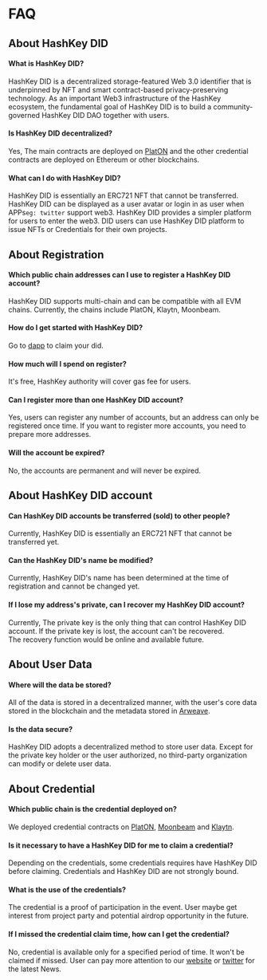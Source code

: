 # FAQ

## About HashKey DID

#### What is HashKey DID?

HashKey DID is a decentralized storage-featured Web 3.0 identifier that is underpinned by NFT and smart contract-based privacy-preserving technology. As an important Web3 infrastructure of the HashKey ecosystem, the fundamental goal of HashKey DID is to build a community-governed HashKey DID DAO together with users.

#### Is HashKey DID decentralized?

Yes, The main contracts are deployed on [PlatON](https://www.platon.network) and the other credential contracts are deployed on Ethereum or other blockchains.

#### What can I do with HashKey DID?

HashKey DID is essentially an ERC721 NFT that cannot be transferred. HashKey DID can be displayed as a user avatar or login in as user when APPs`eg: twitter` support web3. HashKey DID provides a simpler platform for users to enter the web3. DID users can use HashKey DID platform to issue NFTs or Credentials for their own projects.

## About Registration

#### Which public chain addresses can I use to register a HashKey DID account?

HashKey DID supports multi-chain and can be compatible with all EVM chains. Currently, the chains include PlatON, Klaytn, Moonbeam.

#### How do I get started with HashKey DID?

Go to [dapp](https://app.hashkey.id/#/) to claim your did.

#### How much will I spend on register?

It's free, HashKey authority will cover gas fee for users.

#### Can I register more than one HashKey DID account?

Yes, users can register any number of accounts, but an address can only be registered once time. If you want to register more accounts, you need to prepare more addresses.

#### Will the account be expired?

No, the accounts are permanent and will never be expired.

## About HashKey DID account

#### Can HashKey DID accounts be transferred (sold) to other people?

Currently, HashKey DID is essentially an ERC721 NFT that cannot be transferred yet.

#### Can the HashKey DID's name be modified?

Currently, HashKey DID's name has been determined at the time of registration and cannot be changed yet.

#### If I lose my address's private, can I recover my HashKey DID account?

Currently, The private key is the only thing that can control HashKey DID account. If the private key is lost, the account can't be recovered.\
The recovery function would be online and available future.

## About User Data

#### Where will the data be stored?

All of the data is stored in a decentralized manner, with the user's core data stored in the blockchain and the metadata stored in [Arweave](https://www.arweave.org/).

#### Is the data secure?

HashKey DID adopts a decentralized method to store user data. Except for the private key holder or the user authorized, no third-party organization can modify or delete user data.

## About Credential

#### Which public chain is the credential deployed on?

We deployed credential contracts on [PlatON](https://www.platon.network), [Moonbeam](https://moonbeam.network/) and [Klaytn](https://klaytn.foundation/).

#### Is it necessary to have a HashKey DID for me to claim a credential?

Depending on the credentials, some credentials requires have HashKey DID before claiming. Credentials and HashKey DID are not strongly bound.

#### What is the use of the credentials?

The credential is a proof of participation in the event. User maybe get interest from project party and potential airdrop opportunity in the future.

#### If I missed the credential claim time, how can I get the credential?

No, credential is available only for a specified period of time. It won't be claimed if missed. User can pay more attention to our [website](https://www.hashkey.id/credential) or [twitter](https://twitter.com/HashKeyDID) for the latest News.
